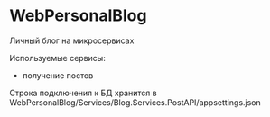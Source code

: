 # WebPersonalBlog
Личный блог на микросервисах

Используемые сервисы:
- получение постов

Строка подключения к БД хранится в WebPersonalBlog/Services/Blog.Services.PostAPI/appsettings.json

